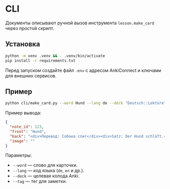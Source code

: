 # CLI

Документы описывают ручной вызов инструмента `lesson.make_card` через простой скрипт.

## Установка

```bash
python -m venv .venv && . .venv/bin/activate
pip install -r requirements.txt
```

Перед запуском создайте файл `.env` с адресом AnkiConnect и ключами для внешних сервисов.

## Пример

```bash
python cli/make_card.py --word Hund --lang de --deck "Deutsch::Lektüre" --tag manual
```

Пример вывода:

```json
{
  "note_id": 123,
  "front": "Hund",
  "back": "<div>Перевод: Собака спит</div><div>Satz: Der Hund schläft.</div>",
  "image": ""
}
```

Параметры:

- `--word` — слово для карточки.
- `--lang` — код языка (`de`, `en` и др.).
- `--deck` — целевая колода Anki.
- `--tag` — тег для заметки.
